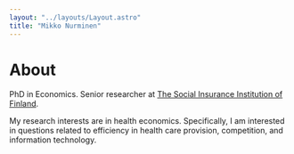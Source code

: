 ```yaml
---
layout: "../layouts/Layout.astro"
title: "Mikko Nurminen"
---
```


# About

PhD in Economics. Senior researcher at [The Social Insurance Institution of Finland].

My research interests are in health economics. Specifically, I am interested in questions related to efficiency in health care provision,
competition, and information technology.

[The Social Insurance Institution of Finland]: https://www.kela.fi/web/en
